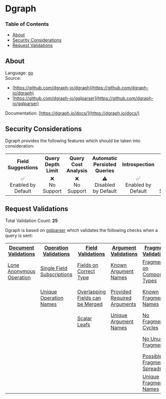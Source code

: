 # Dgraph

### Table of Contents
* [About](#About)
* [Security Considerations](#Security-Considerations)
* [Request Validations](#Request-Validations)

## About
Language: [go](https://go.dev/)\
Source: 
- [https://github.com/dgraph-io/dgraph](https://github.com/dgraph-io/dgraph)
- [https://github.com/dgraph-io/gqlparser](https://github.com/dgraph-io/gqlparser)

Documentation: [https://dgraph.io/docs/](https://dgraph.io/docs/)

## Security Considerations
Dgraph provides the following features which should be taken into consideration:

<table>
	<tr>
		<th align="center">Field Suggestions</th>
		<th align="center">Query Depth Limit</th>
		<th align="center">Query Cost Analysis</th>
		<th align="center">Automatic Persisted Queries</th>
		<th align="center">Introspection</th>
		<th align="center">Debug Mode</th>
		<th align="center">Batch Requests</th>
	</tr>
	<tr>
		<td align="center">✅<br>Enabled by Default</td>
		<td align="center">❌<br>No Support</td>
		<td align="center">❌<br>No Support</td>
		<td align="center">⚠️<br>Disabled by Default</td>
		<td align="center">✅<br>Enabled by Default</td>
		<td align="center">❌<br>No Support</td>
		<td align="center">❌<br>No Support</td>
	</tr>
</table>

## Request Validations
Total Validation Count: **25**

Dgraph is based on [gqlparser](https://github.com/dgraph-io/gqlparser) which validates the following checks when a query is sent:

<table>
	<tr>
		<th><a href="https://spec.graphql.org/October2021/#sec-Documents">Document Validations</a></th>
		<th><a href="https://spec.graphql.org/October2021/#sec-Validation.Operations">Operation Validations</a></th>
		<th><a href="https://spec.graphql.org/October2021/#sec-Validation.Fields">Field Validations</a></th>
		<th><a href="https://spec.graphql.org/October2021/#sec-Validation.Arguments">Argument Validations</a></th>
		<th><a href="https://spec.graphql.org/October2021/#sec-Validation.Fragments">Fragment Validations</a></th>
		<th><a href="https://spec.graphql.org/October2021/#sec-Values">Value Validations</a></th>
		<th><a href="https://spec.graphql.org/October2021/#sec-Validation.Directives">Directive Validations</a></th>
		<th><a href="https://spec.graphql.org/October2021/#sec-Validation.Variables">Variable Validations</a></th>
		<th>Misc. Validations</th>
	</tr>
	<tr>
		<td><a href="https://github.com/dgraph-io/gqlparser/blob/master/validator/rules/lone_anonymous_operation.go">Lone Anonymous Operation</a></td>
		<td><a href="https://github.com/dgraph-io/gqlparser/blob/master/validator/rules/single_field_subscriptions.go">Single Field Subscriptions</a></td>
		<td><a href="https://github.com/dgraph-io/gqlparser/blob/master/validator/rules/fields_on_correct_type.go">Fields on Correct Type</a></td>
		<td><a href="https://github.com/dgraph-io/gqlparser/blob/master/validator/rules/known_argument_names.go">Known Argument Names</a></td>
		<td><a href="https://github.com/dgraph-io/gqlparser/blob/master/validator/rules/fragments_on_composite_types.go">Fragments on Composite Types</a></td>
		<td><a href="https://github.com/dgraph-io/gqlparser/blob/master/validator/rules/known_type_names.go">Known Type Names</a></td>
		<td><a href="https://github.com/dgraph-io/gqlparser/blob/master/validator/rules/known_directives.go">Known Directives</a></td>
		<td><a href="https://github.com/dgraph-io/gqlparser/blob/master/validator/rules/no_undefined_variables.go">No Undefined Variables</a></td>
		<td><a href=""></a></td>
	</tr>
	<tr>
		<td><a href=""></a></td>
		<td><a href="https://github.com/dgraph-io/gqlparser/blob/master/validator/rules/unique_operation_names.go">Unique Operation Names</a></td>
		<td><a href="https://github.com/dgraph-io/gqlparser/blob/master/validator/rules/overlapping_fields_can_be_merged.go">Overlapping Fields can be Merged</a></td>
		<td><a href="https://github.com/dgraph-io/gqlparser/blob/master/validator/rules/provided_required_arguments.go">Provided Required Arguments</a></td>
		<td><a href="https://github.com/dgraph-io/gqlparser/blob/master/validator/rules/known_fragment_names.go">Known Fragment Names</a></td>
		<td><a href="https://github.com/dgraph-io/gqlparser/blob/master/validator/rules/unique_input_field_names.go">Unique Input Field Names</a></td>
		<td><a href="https://github.com/dgraph-io/gqlparser/blob/master/validator/rules/unique_directives_per_location.go">Unique Directives per Location</a></td>
		<td><a href="https://github.com/dgraph-io/gqlparser/blob/master/validator/rules/no_unused_variables.go">No Unused Variables</a></td>
		<td><a href=""></a></td>
	</tr>
	<tr>
		<td><a href=""></a></td>
		<td><a href=""></a></td>
		<td><a href="https://github.com/dgraph-io/gqlparser/blob/master/validator/rules/scalar_leafs.go">Scalar Leafs</a></td>
		<td><a href="https://github.com/dgraph-io/gqlparser/blob/master/validator/rules/unique_argument_names.go">Unique Argument Names</a></td>
		<td><a href="https://github.com/dgraph-io/gqlparser/blob/master/validator/rules/no_fragment_cycles.go">No Fragment Cycles</a></td>
		<td><a href="https://github.com/dgraph-io/gqlparser/blob/master/validator/rules/values_of_correct_type.go">Values of Correct Type</a></td>
		<td><a href=""></a></td>
		<td><a href="https://github.com/dgraph-io/gqlparser/blob/master/validator/rules/unique_variable_names.go">Unique Variable Names</a></td>
		<td><a href=""></a></td>
	</tr>
	<tr>
		<td><a href=""></a></td>
		<td><a href=""></a></td>
		<td><a href=""></a></td>
		<td><a href=""></a></td>
		<td><a href="https://github.com/dgraph-io/gqlparser/blob/master/validator/rules/no_unused_fragments.go">No Unused Fragments</a></td>
		<td><a href=""></a></td>
		<td><a href=""></a></td>
		<td><a href="https://github.com/dgraph-io/gqlparser/blob/master/validator/rules/variables_are_input_types.go">Variables are Input Types</a></td>
		<td><a href=""></a></td>
	</tr>
	<tr>
		<td><a href=""></a></td>
		<td><a href=""></a></td>
		<td><a href=""></a></td>
		<td><a href=""></a></td>
		<td><a href="https://github.com/dgraph-io/gqlparser/blob/master/validator/rules/possible_fragment_spreads.go">Possible Fragment Spreads</a></td>
		<td><a href=""></a></td>
		<td><a href=""></a></td>
		<td><a href="https://github.com/dgraph-io/gqlparser/blob/master/validator/rules/variables_in_allowed_position.go">Variables in Allowed Position</a></td>
		<td><a href=""></a></td>
	</tr>
	<tr>
		<td><a href=""></a></td>
		<td><a href=""></a></td>
		<td><a href=""></a></td>
		<td><a href=""></a></td>
		<td><a href="https://github.com/dgraph-io/gqlparser/blob/master/validator/rules/unique_fragment_names.go">Unique Fragment Names</a></td>
		<td><a href=""></a></td>
		<td><a href=""></a></td>
		<td><a href=""></a></td>
		<td><a href=""></a></td>
	</tr>
</table>